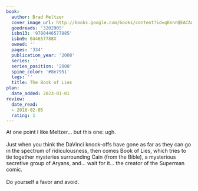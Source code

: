 ```yaml
---
book:
  author: Brad Meltzer
  cover_image_url: http://books.google.com/books/content?id=qKnnnQEACAAJ&printsec=frontcover&img=1&zoom=1&source=gbs_api
  goodreads: '3202905'
  isbn13: '9780446577885'
  isbn9: 044657788X
  owned: ''
  pages: '334'
  publication_year: '2008'
  series: ''
  series_position: '2008'
  spine_color: '#8e7951'
  tags: ''
  title: The Book of Lies
plan:
  date_added: 2023-01-01
review:
  date_read:
  - 2010-02-05
  rating: 1
---
```


At one point I like Meltzer...  but this one: ugh.<br/><br/>Just when you think the DaVinci knock-offs have gone as far as they can go in the spectrum of ridiculousness, then comes Book of Lies, which tries to tie together mysteries surrounding Cain (from the Bible), a mysterious secretive group of Aryans, and...  wait for it... the creator of the Superman comic.<br/><br/>Do yourself a favor and avoid.
